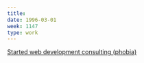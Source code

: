 ```yaml
---
title:
date: 1996-03-01
week: 1147
type: work
---
```


[Started web development consulting (phobia)](https://web.archive.org/web/19961219154047/http://phobia.com/)
<!--
  $75 for a three-page site, then $30/month for hosting and email to fax gateway with a fancy modem
-->
